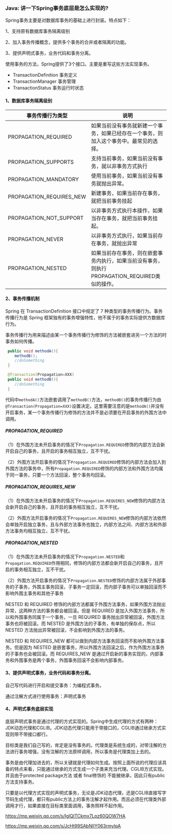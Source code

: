 ### Java: 讲一下Spring事务底层是怎么实现的?

Spring事务主要是对数据库事务的基础上进行封装。特点如下：

1、支持原有数据库事务隔离级别

2、加入事务传播概念，提供多个事务的合并或者隔离的功能。

3、提供声明式事务，业务代码和事务分离。

使用事务的方法，Spring提供了3个接口。主要是重写这些方法实现事务。

- TransactionDefinition 事务定义
- TransactionManager 事务管理
- TransactionStatus 事务运行时状态



#### 1、数据库事务隔离级别

| 事务传播行为类型         | 说明                                                         |
| ------------------------ | ------------------------------------------------------------ |
| PROPAGATION_REQUIRED     | 如果当前没有事务就新建一个事务，如果已经存在一个事务，则加入这个事务中。最常见的选择。 |
| PROPAGATION_SUPPORTS     | 支持当前事务，如果当前没有事务，就以非事务方式执行           |
| PROPAGATION_MANDATORY    | 使用当前事务，如果当前没有事务就抛出异常。                   |
| PROPAGATION_REQUIRES_NEW | 新建事务，如果当前存在事务，就把当前事务挂起                 |
| PROPAGATION_NOT_SUPPORT  | 以非事务方式执行本操作，如果当存在事务，就把当前事务挂起。   |
| PROPAGATION_NEVER        | 以非事务方式执行，如果当前存在事务，就抛出异常               |
| PROPAGATION_NESTED       | 如果当前存在事务，则在嵌套事务内执行，如果当前没有事务，则执行PROPAGATION_REQUIRED类似的操作。 |

#### 2、事务传播机制

Spring 在 TransactionDefinition 接口中规定了 7 种类型的事务传播行为。事务传播行为是 Spring 框架独有的事务增强特性，他不属于的事务实际提供方数据库行为。

事务传播行为用来描述由某一个事务传播行为修饰的方法被嵌套进另一个方法的时事务如何传播。

```java
 public void methodA(){
    methodB();
    //doSomething
 }

 @Transaction(Propagation=XXX)
 public void methodB(){
    //doSomething
 }
```

代码中`methodA()`方法嵌套调用了`methodB()`方法，`methodB()`的事务传播行为由`@Transaction(Propagation=XXX)`设置决定。这里需要注意的是`methodA()`并没有开启事务，某一个事务传播行为修饰的方法并不是必须要在开启事务的外围方法中调用。



##### PROPAGATION_REQUIRED

（1）在外围方法未开启事务的情况下`Propagation.REQUIRED`修饰的内部方法会新开启自己的事务，且开启的事务相互独立，互不干扰。

（2）外围方法开启事务的情况下`Propagation.REQUIRED`修饰的内部方法会加入到外围方法的事务中，所有`Propagation.REQUIRED`修饰的内部方法和外围方法均属于同一事务，只要一个方法回滚，整个事务均回滚。

##### PROPAGATION_REQUIRES_NEW

（1）在外围方法未开启事务的情况下`Propagation.REQUIRES_NEW`修饰的内部方法会新开启自己的事务，且开启的事务相互独立，互不干扰。

（2）外围方法开启事务的情况下`Propagation.REQUIRES_NEW`修饰的内部方法依然会单独开启独立事务，且与外部方法事务也独立，内部方法之间、内部方法和外部方法事务均相互独立，互不干扰。

##### PROPAGATION_NESTED

（1）在外围方法未开启事务的情况下`Propagation.NESTED`和`Propagation.REQUIRED`作用相同，修饰的内部方法都会新开启自己的事务，且开启的事务相互独立，互不干扰。

（2）外围方法开启事务的情况下`Propagation.NESTED`修饰的内部方法属于外部事务的子事务，外围主事务回滚，子事务一定回滚，而内部子事务可以单独回滚而不影响外围主事务和其他子事务



NESTED 和 REQUIRED 修饰的内部方法都属于外围方法事务，如果外围方法抛出异常，这两种方法的事务都会被回滚。但是 REQUIRED 是加入外围方法事务，所以和外围事务同属于一个事务，一旦 REQUIRED 事务抛出异常被回滚，外围方法事务也将被回滚。而 NESTED 是外围方法的子事务，有单独的保存点，所以 NESTED 方法抛出异常被回滚，不会影响到外围方法的事务。

NESTED 和 REQUIRES_NEW 都可以做到内部方法事务回滚而不影响外围方法事务。但是因为 NESTED 是嵌套事务，所以外围方法回滚之后，作为外围方法事务的子事务也会被回滚。而 REQUIRES_NEW 是通过开启新的事务实现的，内部事务和外围事务是两个事务，外围事务回滚不会影响内部事务。



#### 3、提供声明式事务，业务代码和事务分离。

自己写代码进行开启和提交事务：为编程式事务。

通过注解方式进行使用事务：声明式事务



#### 4、声明式事务底层实现

底层声明式事务是通过代理的方式实现的。Spring中生成代理的方式有两种：JDK动态代理和CGLIB。JDK动态代理只能用于带接口的，CGLIB通过继承方式实现则带不带接口都行。

目标类是我们自己写的，肯定是没有事务的。代理类是系统生成的，对带注解的方法进行事务增强，没有注解的方法原样调用，所以事务是代理类加上去的。

事务是由代理加进去的，所以关键就是代理如何生成。按照上面所说的代理应该具备的特点来看，只能通过继承的方式生成一个子类来充当代理。CGLIB方式实现。并且由于protected package方法 或者 final修饰的 不能被继承，因此只有public方法支持事务。

只要是以代理方式实现的声明式事务，无论是JDK动态代理，还是CGLIB直接写字节码生成代理，都只有public方法上的事务注解才起作用。而且必须在代理类外部调用才行，如果直接在目标类里面调用，事务照样不起作用。



https://mp.weixin.qq.com/s/IglQITCkmx7Lpz60QOW7HA

https://mp.weixin.qq.com/s/JcHt99SAbNIlY063rmylpA